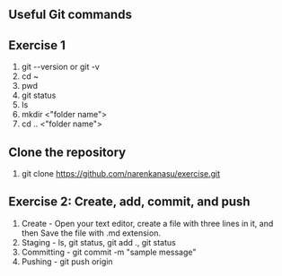 Useful Git commands
-------------------
Exercise 1
----------

1. git --version or git -v
2. cd ~
3. pwd
4. git status
5. ls
6. mkdir <"folder name">
7. cd .. <"folder name">

Clone the repository
--------------------

1. git clone https://github.com/narenkanasu/exercise.git


Exercise 2: Create, add, commit, and push
-----------------------------------------
1. Create - Open your text editor, create a file with three lines in it, and then Save the file with .md extension.
2. Staging - ls, git status, git add ., git status
3. Committing - git commit -m "sample message"
4. Pushing - git push origin
